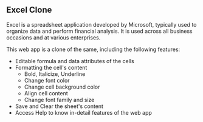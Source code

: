 ## Excel Clone

Excel is a spreadsheet application developed by Microsoft, typically used to organize data and perform financial analysis. It is used across all business occasions and at various enterprises.

This web app is a clone of the same, including the following features:

- Editable formula and data attributes of the cells
- Formatting the cell's content
  - Bold, Italicize, Underline
  - Change font color
  - Change cell background color
  - Align cell content
  - Change font family and size
- Save and Clear the sheet's content
- Access Help to know in-detail features of the web app
